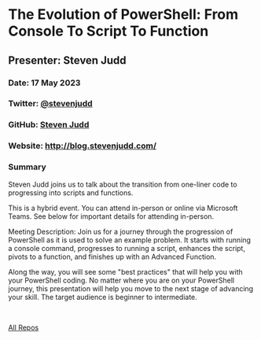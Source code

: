 # The Evolution of PowerShell: From Console To Script To Function

## Presenter: Steven Judd

### Date: 17 May 2023

### Twitter: [@stevenjudd](https://twitter.com/stevenjudd)

### GitHub: [Steven Judd](https://github.com/stevenjudd)

### Website: <http://blog.stevenjudd.com/>

### Summary

Steven Judd joins us to talk about the transition from one-liner code to progressing into scripts and functions.

This is a hybrid event. You can attend in-person or online via Microsoft Teams. See below for important details for attending in-person.

Meeting Description:
Join us for a journey through the progression of PowerShell as it is used to solve an example problem. It starts with running a console command, progresses to running a script, enhances the script, pivots to a function, and finishes up with an Advanced Function.

Along the way, you will see some "best practices" that will help you with your PowerShell coding. No matter where you are on your PowerShell journey, this presentation will help you move to the next stage of advancing your skill. The target audience is beginner to intermediate.

&nbsp;
&nbsp;

[All Repos](https://github.com/stevenjudd?tab=repositories)

